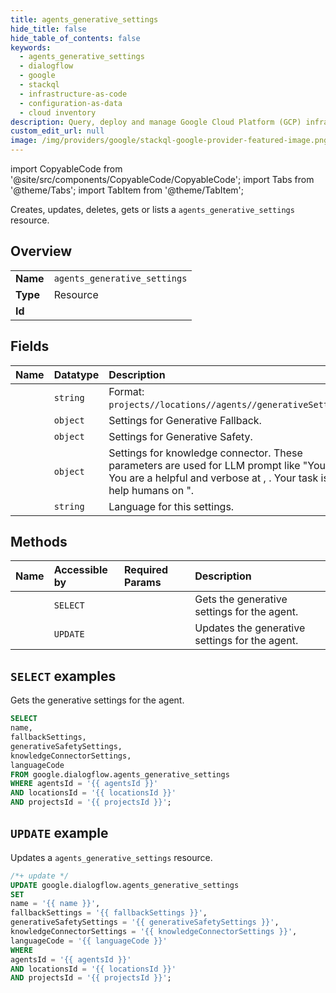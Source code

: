 ```yaml
---
title: agents_generative_settings
hide_title: false
hide_table_of_contents: false
keywords:
  - agents_generative_settings
  - dialogflow
  - google
  - stackql
  - infrastructure-as-code
  - configuration-as-data
  - cloud inventory
description: Query, deploy and manage Google Cloud Platform (GCP) infrastructure and resources using SQL
custom_edit_url: null
image: /img/providers/google/stackql-google-provider-featured-image.png
---
```


import CopyableCode from '@site/src/components/CopyableCode/CopyableCode';
import Tabs from '@theme/Tabs';
import TabItem from '@theme/TabItem';

Creates, updates, deletes, gets or lists a <code>agents_generative_settings</code> resource.

## Overview
<table><tbody>
<tr><td><b>Name</b></td><td><code>agents_generative_settings</code></td></tr>
<tr><td><b>Type</b></td><td>Resource</td></tr>
<tr><td><b>Id</b></td><td><CopyableCode code="google.dialogflow.agents_generative_settings" /></td></tr>
</tbody></table>

## Fields
| Name | Datatype | Description |
|:-----|:---------|:------------|
| <CopyableCode code="name" /> | `string` | Format: `projects//locations//agents//generativeSettings`. |
| <CopyableCode code="fallbackSettings" /> | `object` | Settings for Generative Fallback. |
| <CopyableCode code="generativeSafetySettings" /> | `object` | Settings for Generative Safety. |
| <CopyableCode code="knowledgeConnectorSettings" /> | `object` | Settings for knowledge connector. These parameters are used for LLM prompt like "You are . You are a helpful and verbose at , . Your task is to help humans on ". |
| <CopyableCode code="languageCode" /> | `string` | Language for this settings. |

## Methods
| Name | Accessible by | Required Params | Description |
|:-----|:--------------|:----------------|:------------|
| <CopyableCode code="projects_locations_agents_get_generative_settings" /> | `SELECT` | <CopyableCode code="agentsId, locationsId, projectsId" /> | Gets the generative settings for the agent. |
| <CopyableCode code="projects_locations_agents_update_generative_settings" /> | `UPDATE` | <CopyableCode code="agentsId, locationsId, projectsId" /> | Updates the generative settings for the agent. |

## `SELECT` examples

Gets the generative settings for the agent.

```sql
SELECT
name,
fallbackSettings,
generativeSafetySettings,
knowledgeConnectorSettings,
languageCode
FROM google.dialogflow.agents_generative_settings
WHERE agentsId = '{{ agentsId }}'
AND locationsId = '{{ locationsId }}'
AND projectsId = '{{ projectsId }}'; 
```

## `UPDATE` example

Updates a <code>agents_generative_settings</code> resource.

```sql
/*+ update */
UPDATE google.dialogflow.agents_generative_settings
SET 
name = '{{ name }}',
fallbackSettings = '{{ fallbackSettings }}',
generativeSafetySettings = '{{ generativeSafetySettings }}',
knowledgeConnectorSettings = '{{ knowledgeConnectorSettings }}',
languageCode = '{{ languageCode }}'
WHERE 
agentsId = '{{ agentsId }}'
AND locationsId = '{{ locationsId }}'
AND projectsId = '{{ projectsId }}';
```
